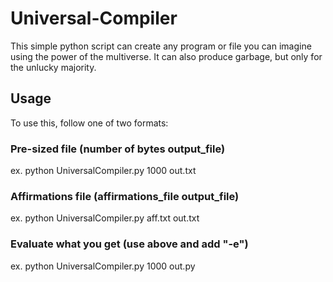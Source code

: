 # Universal-Compiler
This simple python script can create any program or file you can imagine using the power of the multiverse. It can also produce garbage, but only for the unlucky majority.

## Usage
To use this, follow one of two formats:
### Pre-sized file (number of bytes output_file)
ex. python UniversalCompiler.py 1000 out.txt
### Affirmations file (affirmations_file output_file)
ex. python UniversalCompiler.py aff.txt out.txt
### Evaluate what you get (use above and add "-e")
ex. python UniversalCompiler.py 1000 out.py
